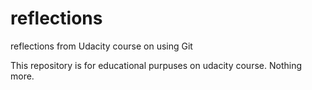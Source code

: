 # reflections
reflections from Udacity course on using Git 

This repository is for educational purpuses on udacity course. Nothing more.
